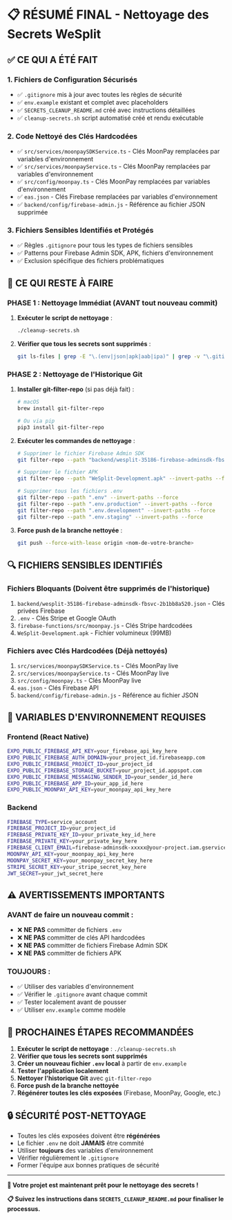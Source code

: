 # 📋 RÉSUMÉ FINAL - Nettoyage des Secrets WeSplit

## ✅ **CE QUI A ÉTÉ FAIT**

### 1. **Fichiers de Configuration Sécurisés**
- ✅ `.gitignore` mis à jour avec toutes les règles de sécurité
- ✅ `env.example` existant et complet avec placeholders
- ✅ `SECRETS_CLEANUP_README.md` créé avec instructions détaillées
- ✅ `cleanup-secrets.sh` script automatisé créé et rendu exécutable

### 2. **Code Nettoyé des Clés Hardcodées**
- ✅ `src/services/moonpaySDKService.ts` - Clés MoonPay remplacées par variables d'environnement
- ✅ `src/services/moonpayService.ts` - Clés MoonPay remplacées par variables d'environnement
- ✅ `src/config/moonpay.ts` - Clés MoonPay remplacées par variables d'environnement
- ✅ `eas.json` - Clés Firebase remplacées par variables d'environnement
- ✅ `backend/config/firebase-admin.js` - Référence au fichier JSON supprimée

### 3. **Fichiers Sensibles Identifiés et Protégés**
- ✅ Règles `.gitignore` pour tous les types de fichiers sensibles
- ✅ Patterns pour Firebase Admin SDK, APK, fichiers d'environnement
- ✅ Exclusion spécifique des fichiers problématiques

## 🚧 **CE QUI RESTE À FAIRE**

### **PHASE 1 : Nettoyage Immédiat (AVANT tout nouveau commit)**
1. **Exécuter le script de nettoyage** :
   ```bash
   ./cleanup-secrets.sh
   ```

2. **Vérifier que tous les secrets sont supprimés** :
   ```bash
   git ls-files | grep -E "\.(env|json|apk|aab|ipa)" | grep -v "\.gitignore"
   ```

### **PHASE 2 : Nettoyage de l'Historique Git**
1. **Installer git-filter-repo** (si pas déjà fait) :
   ```bash
   # macOS
   brew install git-filter-repo
   
   # Ou via pip
   pip3 install git-filter-repo
   ```

2. **Exécuter les commandes de nettoyage** :
   ```bash
   # Supprimer le fichier Firebase Admin SDK
   git filter-repo --path "backend/wesplit-35186-firebase-adminsdk-fbsvc-2b1bb8a520.json" --invert-paths --force
   
   # Supprimer le fichier APK
   git filter-repo --path "WeSplit-Development.apk" --invert-paths --force
   
   # Supprimer tous les fichiers .env
   git filter-repo --path ".env" --invert-paths --force
   git filter-repo --path ".env.production" --invert-paths --force
   git filter-repo --path ".env.development" --invert-paths --force
   git filter-repo --path ".env.staging" --invert-paths --force
   ```

3. **Force push de la branche nettoyée** :
   ```bash
   git push --force-with-lease origin <nom-de-votre-branche>
   ```

## 🔍 **FICHIERS SENSIBLES IDENTIFIÉS**

### **Fichiers Bloquants (Doivent être supprimés de l'historique)**
1. `backend/wesplit-35186-firebase-adminsdk-fbsvc-2b1bb8a520.json` - Clés privées Firebase
2. `.env` - Clés Stripe et Google OAuth
3. `firebase-functions/src/moonpay.js` - Clés Stripe hardcodées
4. `WeSplit-Development.apk` - Fichier volumineux (99MB)

### **Fichiers avec Clés Hardcodées (Déjà nettoyés)**
1. `src/services/moonpaySDKService.ts` - Clés MoonPay live
2. `src/services/moonpayService.ts` - Clés MoonPay live
3. `src/config/moonpay.ts` - Clés MoonPay live
4. `eas.json` - Clés Firebase API
5. `backend/config/firebase-admin.js` - Référence au fichier JSON

## 📝 **VARIABLES D'ENVIRONNEMENT REQUISES**

### **Frontend (React Native)**
```bash
EXPO_PUBLIC_FIREBASE_API_KEY=your_firebase_api_key_here
EXPO_PUBLIC_FIREBASE_AUTH_DOMAIN=your_project_id.firebaseapp.com
EXPO_PUBLIC_FIREBASE_PROJECT_ID=your_project_id
EXPO_PUBLIC_FIREBASE_STORAGE_BUCKET=your_project_id.appspot.com
EXPO_PUBLIC_FIREBASE_MESSAGING_SENDER_ID=your_sender_id_here
EXPO_PUBLIC_FIREBASE_APP_ID=your_app_id_here
EXPO_PUBLIC_MOONPAY_API_KEY=your_moonpay_api_key_here
```

### **Backend**
```bash
FIREBASE_TYPE=service_account
FIREBASE_PROJECT_ID=your_project_id
FIREBASE_PRIVATE_KEY_ID=your_private_key_id_here
FIREBASE_PRIVATE_KEY=your_private_key_here
FIREBASE_CLIENT_EMAIL=firebase-adminsdk-xxxxx@your-project.iam.gserviceaccount.com
MOONPAY_API_KEY=your_moonpay_api_key_here
MOONPAY_SECRET_KEY=your_moonpay_secret_key_here
STRIPE_SECRET_KEY=your_stripe_secret_key_here
JWT_SECRET=your_jwt_secret_here
```

## ⚠️ **AVERTISSEMENTS IMPORTANTS**

### **AVANT de faire un nouveau commit :**
- ❌ **NE PAS** committer de fichiers `.env`
- ❌ **NE PAS** committer de clés API hardcodées
- ❌ **NE PAS** committer de fichiers Firebase Admin SDK
- ❌ **NE PAS** committer de fichiers APK

### **TOUJOURS :**
- ✅ Utiliser des variables d'environnement
- ✅ Vérifier le `.gitignore` avant chaque commit
- ✅ Tester localement avant de pousser
- ✅ Utiliser `env.example` comme modèle

## 🎯 **PROCHAINES ÉTAPES RECOMMANDÉES**

1. **Exécuter le script de nettoyage** : `./cleanup-secrets.sh`
2. **Vérifier que tous les secrets sont supprimés**
3. **Créer un nouveau fichier `.env` local** à partir de `env.example`
4. **Tester l'application localement**
5. **Nettoyer l'historique Git** avec `git-filter-repo`
6. **Force push de la branche nettoyée**
7. **Régénérer toutes les clés exposées** (Firebase, MoonPay, Google, etc.)

## 🔒 **SÉCURITÉ POST-NETTOYAGE**

- Toutes les clés exposées doivent être **régénérées**
- Le fichier `.env` ne doit **JAMAIS** être commité
- Utiliser **toujours** des variables d'environnement
- Vérifier régulièrement le `.gitignore`
- Former l'équipe aux bonnes pratiques de sécurité

---

**🎉 Votre projet est maintenant prêt pour le nettoyage des secrets !**

**📋 Suivez les instructions dans `SECRETS_CLEANUP_README.md` pour finaliser le processus.**
